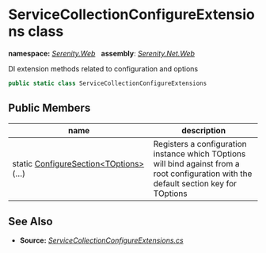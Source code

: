 # ServiceCollectionConfigureExtensions class
**namespace:** *[Serenity.Web](../README.md#serenity.web-namespace)*   **assembly**: *[Serenity.Net.Web](../README.md)*

DI extension methods related to configuration and options

```csharp
public static class ServiceCollectionConfigureExtensions
```

## Public Members

| name | description |
| --- | --- |
| static [ConfigureSection&lt;TOptions&gt;](ServiceCollectionConfigureExtensions/ConfigureSection.md)(…) | Registers a configuration instance which TOptions will bind against from a root configuration with the default section key for TOptions |

## See Also

* **Source:** *[ServiceCollectionConfigureExtensions.cs](https://github.com/serenity-is/Serenity/blob/master/src/Serenity.Net.Web/Common/ServiceCollectionConfigureExtensions.cs)*